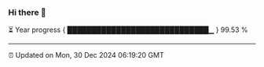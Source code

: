 ### Hi there 👋

⏳ Year progress { █████████████████████████████▁ } 99.53 %

---

⏰ Updated on Mon, 30 Dec 2024 06:19:20 GMT
